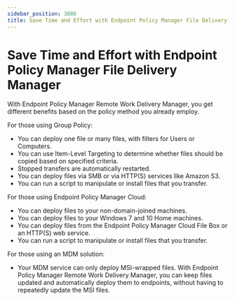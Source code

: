 ```yaml
---
sidebar_position: 3086
title: Save Time and Effort with Endpoint Policy Manager File Delivery Manager
---
```


# Save Time and Effort with Endpoint Policy Manager File Delivery Manager

With Endpoint Policy Manager Remote Work Delivery Manager, you get different benefits based on the policy method you already employ.

For those using Group Policy:

* You can deploy one file or many files, with filters for Users or Computers.
* You can use Item-Level Targeting to determine whether files should be copied based on specified criteria.
* Stopped transfers are automatically restarted.
* You can deploy files via SMB or via HTTP(S) services like Amazon S3.
* You can run a script to manipulate or install files that you transfer.

For those using Endpoint Policy Manager Cloud:

* You can deploy files to your non-domain-joined machines.
* You can deploy files to your Windows 7 and 10 Home machines.
* You can deploy files from the Endpoint Policy Manager Cloud File Box or an HTTP(S) web service.
* You can run a script to manipulate or install files that you transfer.

For those using an MDM solution:

* Your MDM service can only deploy MSI-wrapped files. With Endpoint Policy Manager Remote Work Delivery Manager, you can keep files updated and automatically deploy them to endpoints, without having to repeatedly update the MSI files.